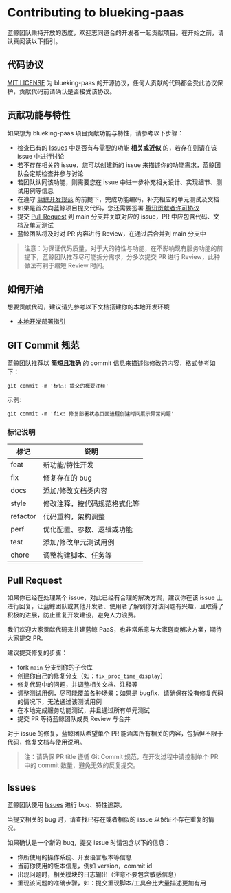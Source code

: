 # Contributing to blueking-paas

蓝鲸团队秉持开放的态度，欢迎志同道合的开发者一起贡献项目。在开始之前，请认真阅读以下指引。

## 代码协议

[MIT LICENSE](../LICENSE.txt) 为 blueking-paas 的开源协议，任何人贡献的代码都会受此协议保护，贡献代码前请确认是否接受该协议。

## 贡献功能与特性

如果想为 blueking-paas 项目贡献功能与特性，请参考以下步骤：

- 检查已有的 [Issues](https://github.com/TencentBlueKing/blueking-paas/issues) 中是否有与需要的功能 **相关或近似** 的，若存在则请在该 issue 中进行讨论
- 若不存在相关的 issue，您可以创建新的 issue 来描述你的功能需求，蓝鲸团队会定期检查并参与讨论
- 若团队认同该功能，则需要您在 issue 中进一步补充相关设计、实现细节、测试用例等信息
- 在遵守 [蓝鲸开发规范](https://bk.tencent.com/docs/document/7.0/250/46218) 的前提下，完成功能编码，补充相应的单元测试及文档
- 如果是首次向蓝鲸项目提交代码，您还需要签署 [腾讯贡献者许可协议](https://bk-cla.bktencent.com/TencentBlueKing/blueking-paas)
- 提交 [Pull Request](https://github.com/TencentBlueKing/blueking-paas/pulls) 到 main 分支并关联对应的 issue，PR 中应包含代码、文档及单元测试
- 蓝鲸团队将及时对 PR 内容进行 Review，在通过后合并到 main 分支中

> 注意：为保证代码质量，对于大的特性与功能，在不影响现有服务功能的前提下，蓝鲸团队推荐尽可能拆分需求，分多次提交 PR 进行 Review，此种做法有利于缩短 Review 时间。

## 如何开始

想要贡献代码，建议请先参考以下文档搭建你的本地开发环境

- [本地开发部署指引](./install/develop_guide.md)

## GIT Commit 规范

蓝鲸团队推荐以 **简短且准确** 的 commit 信息来描述你修改的内容，格式参考如下：

```
git commit -m '标记: 提交的概要注释'
```

示例:

```shell
git commit -m 'fix: 修复部署状态页面进程创建时间展示异常问题'
```

### 标记说明

| 标记       | 说明            |
|----------|---------------|
| feat     | 新功能/特性开发      |
| fix      | 修复存在的 bug     |
| docs     | 添加/修改文档类内容    |
| style    | 修改注释，按代码规范格式化等 |
| refactor | 代码重构，架构调整     |
| perf     | 优化配置、参数、逻辑或功能 |
| test     | 添加/修改单元测试用例   |
| chore	| 调整构建脚本、任务等    |

## Pull Request

如果你已经在处理某个 issue，对此已经有合理的解决方案，建议你在该 issue 上进行回复，让蓝鲸团队或其他开发者、使用者了解到你对该问题有兴趣，且取得了积极的进展，防止重复开发建设，避免人力浪费。

我们欢迎大家贡献代码来共建蓝鲸 PaaS，也非常乐意与大家磋商解决方案，期待大家提交 PR。

建议提交修复的步骤：

* fork `main` 分支到你的子仓库
* 创建你自己的修复分支（如：`fix_proc_time_display`）
* 修复代码中的问题，并调整相关文档、注释等
* 调整测试用例，尽可能覆盖各种场景；如果是 bugfix，请确保在没有修复代码的情况下，无法通过该测试用例
* 在本地完成服务功能测试，并且通过所有单元测试
* 提交 PR 等待蓝鲸团队成员 Review 与合并

对于 issue 的修复，蓝鲸团队希望单个 PR 能涵盖所有相关的内容，包括但不限于代码，修复文档与使用说明。

> 注：请确保 PR title 遵循 Git Commit 规范，在开发过程中请控制单个 PR 中的 commit 数量，避免无效的反复提交。

## Issues

蓝鲸团队使用 [Issues](https://github.com/TencentBlueKing/blueking-paas/issues) 进行 bug、特性追踪。

当提交相关的 bug 时，请查找已存在或者相似的 issue 以保证不存在重复的情况。

如果确认是一个新的 bug，提交 issue 时请包含以下的信息：

* 你所使用的操作系统、开发语言版本等信息
* 当前你使用的版本信息，例如 version，commit id
* 出现问题时，相关模块的日志输出（注意不要包含敏感信息）
* 重现该问题的准确步骤，如：提交重现脚本/工具会比大量描述更加有用
